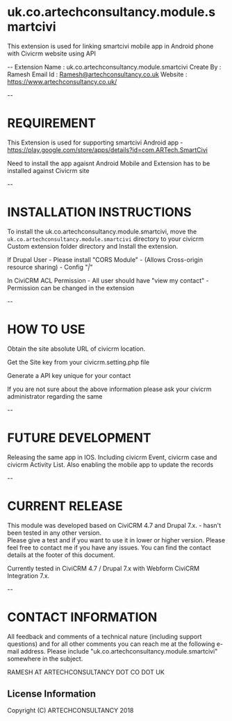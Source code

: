 # uk.co.artechconsultancy.module.smartcivi
This extension is used for linking smartcivi mobile app in Android phone with Civicrm website using API


--
Extension Name	: 	uk.co.artechconsultancy.module.smartcivi
Create By		:	Ramesh
Email Id		:	Ramesh@artechconsultancy.co.uk
Website			:	https://www.artechconsultancy.co.uk/

--

# REQUIREMENT 

This Extension is used for supporting smartcivi Android app - https://play.google.com/store/apps/details?id=com.ARTech.SmartCivi

Need to install the app agaisnt Android Mobile and Extension has to be installed against Civicrm site

--
# INSTALLATION INSTRUCTIONS


To install the uk.co.artechconsultancy.module.smartcivi, move the 
`uk.co.artechconsultancy.module.smartcivi` directory to your civicrm Custom extension folder directory and Install the extension.


If Drupal User - Please install "CORS Module" - (Allows Cross-origin resource sharing) - Config "*|*"

In CiviCRM ACL Permission - All user should have "view my contact" - Permission can be changed in the extension   

--
# HOW TO USE

Obtain the site absolute URL of civicrm location.

Get the Site key from your civicrm.setting.php file

Generate a API key unique for your contact 

If you are not sure about the above information please ask your civicrm administrator regarding the same 
 
--
# FUTURE DEVELOPMENT

Releasing the same app in IOS.
Including civicrm Event, civicrm case and civicrm Activity List.
Also enabling the mobile app to update the records 
	
--
# CURRENT RELEASE
	
This module was developed based on CiviCRM 4.7 and Drupal 7.x. - hasn't been tested in any other version.  
Please give a test and if you want to use it in lower or higher version. 
Please feel free to contact me if you have any issues. 
You can find the contact details at the footer of this document.
	
Currently tested in CiviCRM 4.7 / Drupal 7.x with Webform CiviCRM Integration 7.x.
		
--
# CONTACT INFORMATION

                                                 
All feedback and comments of a technical nature (including support questions)
and for all other comments you can reach me at the following e-mail address. Please
include "uk.co.artechconsultancy.module.smartcivi" somewhere in the subject.

RAMESH AT ARTECHCONSULTANCY DOT CO DOT UK

License Information
---------------------------------------

Copyright (C) ARTECHCONSULTANCY 2018
